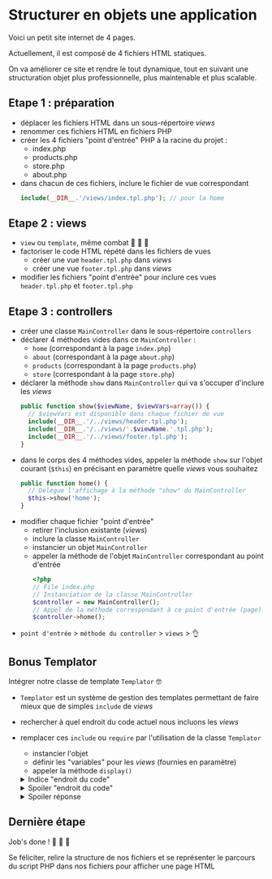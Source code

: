 # Structurer en objets une application

Voici un petit site internet de 4 pages.

Actuellement, il est composé de 4 fichiers HTML statiques.

On va améliorer ce site et rendre le tout dynamique, tout en suivant une structuration objet plus professionnelle, plus maintenable et plus scalable.

## Etape 1 : préparation

- déplacer les fichiers HTML dans un sous-répertoire _views_
- renommer ces fichiers HTML en fichiers PHP
- créer les 4 fichiers "point d'entrée" PHP à la racine du projet :
  - index.php
  - products.php
  - store.php
  - about.php
- dans chacun de ces fichiers, inclure le fichier de vue correspondant
  ```php
  include(__DIR__.'/views/index.tpl.php'); // pour la home
  ```

## Etape 2 : views

- `view` ou `template`, même combat :muscle: :art: :lipstick:
- factoriser le code HTML répété dans les fichiers de vues
  - créer une vue `header.tpl.php` dans _views_
  - créer une vue `footer.tpl.php` dans _views_
- modifier les fichiers "point d'entrée" pour inclure ces vues `header.tpl.php` et `footer.tpl.php`

## Etape 3 : controllers

- créer une classe `MainController` dans le sous-répertoire `controllers`
- déclarer 4 méthodes vides dans ce `MainController` :
  - `home` (correspondant à la page `index.php`)
  - `about` (correspondant à la page `about.php`)
  - `products` (correspondant à la page `products.php`)
  - `store` (correspondant à la page `store.php`)
- déclarer la méthode `show` dans `MainController` qui va s'occuper d'inclure les _views_
  ```php
  public function show($viewName, $viewVars=array()) {
    // $viewVars est disponible dans chaque fichier de vue
    include(__DIR__.'/../views/header.tpl.php');
    include(__DIR__.'/../views/'.$viewName.'.tpl.php');
    include(__DIR__.'/../views/footer.tpl.php');
  }
  ```
- dans le corps des 4 méthodes vides, appeler la méthode `show` sur l'objet courant (`$this`) en précisant en paramètre quelle _views_ vous souhaitez
  ```php
  public function home() {
    // Délègue l'affichage à la méthode "show" du MainController
    $this->show('home');
  }
  ```
- modifier chaque fichier "point d'entrée"
  - retirer l'inclusion existante (_views_)
  - inclure la classe `MainController`
  - instancier un objet `MainController`
  - appeler la méthode de l'objet `MainController` correspondant au point d'entrée
    ```php
    <?php
    // File index.php
    // Instanciation de la classe MainController
    $controller = new MainController();
    // Appel de la méthode correspondant à ce point d'entrée (page)
    $controller->home();
    ```
- `point d'entrée` > `méthode du controller` > `views` > :ok_hand:

## Bonus Templator

Intégrer notre classe de template `Templator` :nerd_face:

- `Templator` est un système de gestion des templates permettant de faire mieux que de simples `include` de _views_
- rechercher à quel endroit du code actuel nous incluons les _views_
- remplacer ces `include` ou `require` par l'utilisation de la classe `Templator`
  - instancier l'objet
  - définir les "variables" pour les _views_ (fournies en paramètre)
  - appeler la méthode `display()`

  <details><summary>Indice "endroit du code"</summary>

  Inclure les views ou templates, c'est afficher/générer le code HTML  
  Une seule méthode s'occupe de la partie affichage :wink:

  </details>

  <details><summary>Spoiler "endroit du code"</summary>

  méthode `show` du `MainController`

  </details>
  
  <details><summary>Spoiler réponse</summary>

  ```php
  public function show($viewName, $viewVars=array()) {
    // Instanciation de l'objet Templator
    $templateEngine = new Templator(__DIR__.'/../views/');

    // Définition des "variables" pour les _views_
    foreach ($viewVars as $varName=>$varValue) {
      $templateEngine->addData($varName, $varValue);
    }

    // Penser à modifier les variables dans les templates ($this->getVar())
    $templateEngine->display($viewName);
  }
  ```

  </details>

## Dernière étape

Job's done ! :muscle: :tada: :champagne:

Se féliciter, relire la structure de nos fichiers et se représenter le parcours du script PHP dans nos fichiers pour afficher une page HTML
